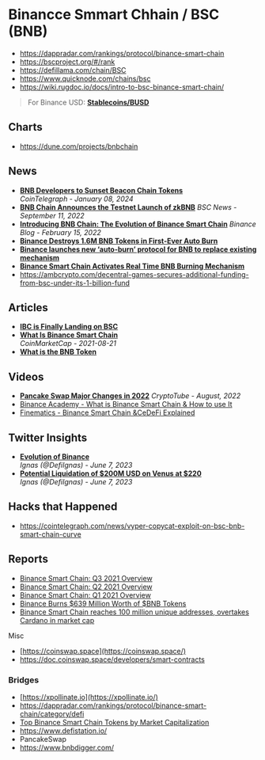 # Binancce Smmart Chhain / BSC (BNB)

- https://dappradar.com/rankings/protocol/binance-smart-chain
- https://bscproject.org/#/rank
- https://defillama.com/chain/BSC
- https://www.quicknode.com/chains/bsc
- https://wiki.rugdoc.io/docs/intro-to-bsc-binance-smart-chain/

> For Binance USD: [**Stablecoins/BUSD**](/DeFi/Stablecoins/BUSD.md)

## Charts

- https://dune.com/projects/bnbchain

## News
- [**BNB Developers to Sunset Beacon Chain Tokens**](https://cointelegraph.com/news/bnb-developers-sunset-beacon-chain-tokens)
  <br/>_CoinTelegraph - January 08, 2024_
- [**BNB Chain Announces the Testnet Launch of zkBNB**](https://www.bsc.news/post/bnb-chain-announces-the-testnet-launch-of-zkbnb)
*BSC News - September 11, 2022*
- [**Introducing BNB Chain: The Evolution of Binance Smart Chain**](https://www.binance.com/en/blog/ecosystem/introducing-bnb-chain-the-evolution-of-binance-smart-chain-421499824684903436)
*Binance Blog - February 15, 2022*
- [**Binance Destroys 1.6M BNB Tokens in First-Ever Auto Burn**](https://www.coindesk.com/markets/2022/01/18/binance-destroys-16m-bnb-tokens-in-first-ever-auto-burn/)
- [**Binance launches new ‘auto-burn’ protocol for BNB to replace existing mechanism**](https://ambcrypto.com/binance-launches-new-auto-burn-protocol-for-bnb-to-replace-existing-mechanism)
- [**Binance Smart Chain Activates Real Time BNB Burning Mechanism**](https://cryptopotato.com/binance-smart-chain-activates-real-time-bnb-burning-mechanism/)
- https://ambcrypto.com/decentral-games-secures-additional-funding-from-bsc-under-its-1-billion-fund
  
## Articles

- [**IBC is Finally Landing on BSC**](https://blog.cosmos.network/ibc-is-finally-landing-on-bsc-e78a5b9def5)
- [**What Is Binance Smart Chain**](https://coinmarketcap.com/alexandria/article/what-is-binance-smart-chain)
  <br/>_CoinMarketCap - 2021-08-21_
- [**What is the BNB Token**](https://dappradar.com/blog/what-is-the-bnb-token)

## Videos

- [**Pancake Swap Major Changes in 2022**](https://www.youtube.com/watch?v=bRhlyWLJY8M)
*CryptoTube - August, 2022*
- [Binance Academy - What is Binance Smart Chain & How to use It](https://www.youtube.com/watch?v=pA2SZmqZeRc)
- [Finematics - Binance Smart Chain &CeDeFi Explained](https://www.youtube.com/watch?v=iJDoc0kvXLc)

## Twitter Insights
- [**Evolution of Binance**](https://twitter.com/DefiIgnas/status/1666274367523913728)
  <br/>_Ignas (@DefiIgnas) - June 7, 2023_
- [**Potential Liquidation of $200M USD on Venus at $220**](https://twitter.com/DefiIgnas/status/1666459740447158275)
  <br/>_Ignas (@DefiIgnas) - June 7, 2023_


## Hacks that Happened
- https://cointelegraph.com/news/vyper-copycat-exploit-on-bsc-bnb-smart-chain-curve

## Reports

- [Binance Smart Chain: Q3 2021 Overview](https://dappradar.com/blog/binance-smart-chain-q3-2021-overview)
- [Binance Smart Chain: Q2 2021 Overview](https://dappradar.com/blog/binance-smart-chain-q2-2021-overview)
- [Binance Smart Chain: Q1 2021 Overview](https://dappradar.com/blog/binance-smart-chain-q1-2021-overview)
- [Binance Burns $639 Million Worth of $BNB Tokens](https://www.cryptoglobe.com/latest/2021/10/binance-burns-639-million-worth-of-bnb-tokens/)
- [Binance Smart Chain reaches 100 million unique addresses, overtakes Cardano in market cap](https://ambcrypto.com/know-why-bnb-bowled-out-ada-from-its-third-position)

Misc

- [https://coinswap.space](https://coinswap.space/)
- https://doc.coinswap.space/developers/smart-contracts

### Bridges

- [https://xpollinate.io](https://xpollinate.io/)
- https://dappradar.com/rankings/protocol/binance-smart-chain/category/defi
- [Top Binance Smart Chain Tokens by Market Capitalization](https://coinmarketcap.com/view/binance-smart-chain/)
- https://www.defistation.io/
- PancakeSwap
- https://www.bnbdigger.com/
